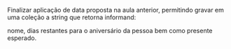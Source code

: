 
Finalizar aplicação de data proposta na aula anterior, permitindo gravar em uma coleção a string que retorna informand:

nome, dias restantes para o aniversário da pessoa bem como presente esperado.

